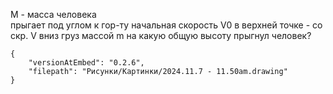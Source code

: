 M - масса человека  
прыгает под углом к гор-ту
начальная скорость V0 
в верхней точке - со скр. V вниз груз массой m 
на какую общую высоту прыгнул человек?


```handdrawn-ink
{
	"versionAtEmbed": "0.2.6",
	"filepath": "Рисунки/Картинки/2024.11.7 - 11.50am.drawing"
}
```
